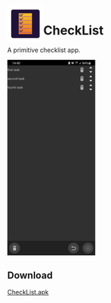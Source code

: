 <img width="82" align="left" src="https://raw.githubusercontent.com/kryptonbutterfly/CheckList/master/app/src/main/res/mipmap-xxhdpi/ic_launcher.webp"/>

# CheckList

A primitive checklist app.

<img src="https://raw.githubusercontent.com/kryptonbutterfly/CheckList/master/md/Screenshot_CheckList.png" width="200"/>

## Download
[CheckList.apk](https://github.com/kryptonbutterfly/CheckList/releases/download/v1.2.0/CheckList.apk)
